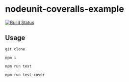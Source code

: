 # nodeunit-coveralls-example

[![Build Status](https://travis-ci.org/Kimsome/nodeunit-coveralls-example.svg?branch=main)](https://travis-ci.org/Kimsome/nodeunit-coveralls-example)

## Usage

```shell
git clone

npm i

npm run test

npm run test-cover
```